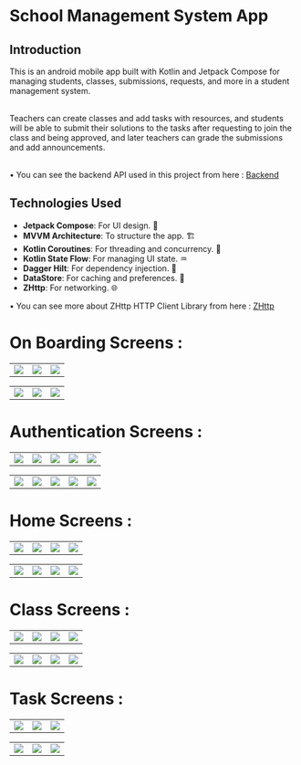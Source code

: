 # School Management System App

## Introduction

This is an android mobile app built with Kotlin and Jetpack Compose for managing students, classes, submissions, requests, and more in a student management system. <br> <br>

Teachers can create classes and add tasks with resources, and students will be able to submit their solutions to the tasks after requesting to join the class and being approved,
and later teachers can grade the submissions and add announcements. <br> <br>

• You can see the backend API used in this project from here : [Backend](https://github.com/muhammadzkralla/spring_boot_students_api "Backend") 

## Technologies Used

- **Jetpack Compose**: For UI design. 🎨
- **MVVM Architecture**: To structure the app. 🏗
- **Kotlin Coroutines**: For threading and concurrency. 🧵
- **Kotlin State Flow**: For managing UI state. ♒️
- **Dagger Hilt**: For dependency injection. 💉
- **DataStore**: For caching and preferences. 🎒
- **ZHttp**: For networking. 🌐

• You can see more about ZHttp HTTP Client Library from here : [ZHttp](https://github.com/muhammadzkralla/ZHttp "ZHttp") 

  

# On Boarding Screens :
<table align="center">
  <tr>
    <td> 
      <img src ="https://github.com/muhammadzkralla/Z-Students/assets/54005330/9bf4ad1e-b182-420b-9c2e-e87779015d02"/>
    </td>
    <td>
      <img src ="https://github.com/muhammadzkralla/Z-Students/assets/54005330/a21f9d50-d9c6-4e9f-8860-a029ef6983c5"/>
    </td>
    <td>
      <img src ="https://github.com/muhammadzkralla/Z-Students/assets/54005330/1bfbd6fe-aad2-4d60-9ac8-5c716d0af00c"/>
    </td>
  </tr>

</table>

<table align="center">
  <tr>
    <td> 
      <img src ="https://github.com/muhammadzkralla/Z-Students/assets/54005330/951499ba-f608-4b23-8a2d-d685c165edb1"/>
    </td>
    <td>
      <img src ="https://github.com/muhammadzkralla/Z-Students/assets/54005330/eefd37bd-03f4-41af-bf70-909417ae6122"/>
    </td>
    <td>
      <img src ="https://github.com/muhammadzkralla/Z-Students/assets/54005330/a8bb801b-cb34-4f01-9f09-7a3f4c426206"/>
    </td>
  </tr>

</table>

# Authentication Screens :
<table align="center">
  <tr>
    <td> 
      <img src ="https://github.com/muhammadzkralla/Z-Students/assets/54005330/a3e95a71-3ed5-44a8-ad6a-dfd289cd97ed"/>
    </td>
    <td>
      <img src ="https://github.com/muhammadzkralla/Z-Students/assets/54005330/79a40a88-08af-419a-bca6-269b0e98f4f4"/>
    </td>
    <td>
      <img src ="https://github.com/muhammadzkralla/Z-Students/assets/54005330/68cb5bb8-69d9-4b5e-9381-b63cee2e552f"/>
    </td>
    <td>
      <img src ="https://github.com/muhammadzkralla/Z-Students/assets/54005330/b5f957eb-4daa-4f55-9611-38ed2531ffc2"/>
    </td>
    <td>
      <img src ="https://github.com/muhammadzkralla/Z-Students/assets/54005330/c09fd772-329e-48e2-a175-ec8f1671f184"/>
    </td>
  </tr>

</table>

<table align="center">
  <tr>
    <td> 
      <img src ="https://github.com/muhammadzkralla/Z-Students/assets/54005330/7775b596-30b4-4032-b041-84b80a94bbe8"/>
    </td>
    <td>
      <img src ="https://github.com/muhammadzkralla/Z-Students/assets/54005330/060606c4-be0e-4fb9-9fe1-71d21e5597a7"/>
    </td>
    <td>
      <img src ="https://github.com/muhammadzkralla/Z-Students/assets/54005330/6985ce82-078f-4dd9-9e33-a6b7fbe3f654"/>
    </td>
    <td>
      <img src ="https://github.com/muhammadzkralla/Z-Students/assets/54005330/0307aeff-795e-44ca-bd18-505fa15c5d0a"/>
    </td>
    <td>
      <img src ="https://github.com/muhammadzkralla/Z-Students/assets/54005330/d7813c13-080d-4da4-ba41-eaa764cf8901"/>
    </td>
  </tr>

</table>

# Home Screens :
<table align="center">
  <tr>
    <td> 
      <img src ="https://github.com/muhammadzkralla/Z-Students/assets/54005330/0ffcfda2-65f7-4b5f-99de-1f12e4473c17"/>
    </td>
    <td>
      <img src ="https://github.com/muhammadzkralla/Z-Students/assets/54005330/946a2293-7a75-4e91-8971-efe5b5411445"/>
    </td>
    <td>
      <img src ="https://github.com/muhammadzkralla/Z-Students/assets/54005330/b2ea0061-4f47-43eb-9fe7-019cc0d33bcf"/>
    </td>
    <td>
      <img src ="https://github.com/muhammadzkralla/Z-Students/assets/54005330/520dbf0e-0935-4629-b23e-65a28d362416"/>
    </td>
  </tr>

</table>

<table align="center">
  <tr>
    <td> 
      <img src ="https://github.com/muhammadzkralla/Z-Students/assets/54005330/1d11c408-8f68-4436-9718-769de9f710c9"/>
    </td>
    <td>
      <img src ="https://github.com/muhammadzkralla/Z-Students/assets/54005330/dfdd022a-759d-4e1f-81d1-e3c609f4f5b6"/>
    </td>
    <td>
      <img src ="https://github.com/muhammadzkralla/Z-Students/assets/54005330/61df6edc-f5b9-4aa4-85f4-e292ce9f9c7b"/>
    </td>
    <td>
      <img src ="https://github.com/muhammadzkralla/Z-Students/assets/54005330/c383b7bf-67b1-4418-9247-30673161b7d2"/>
    </td>
  </tr>

</table>

# Class Screens :
<table align="center">
  <tr>
    <td> 
      <img src ="https://github.com/muhammadzkralla/Z-Students/assets/54005330/ca8410ff-07b8-4661-ae4e-50ea2b55cdae"/>
    </td>
    <td>
      <img src ="https://github.com/muhammadzkralla/Z-Students/assets/54005330/56488413-5e25-41bd-a3ff-ca9d0b54a28b"/>
    </td>
    <td>
      <img src ="https://github.com/muhammadzkralla/Z-Students/assets/54005330/1f15d15a-12da-412f-ab71-5a9158ce5d7f"/>
    </td>
    <td>
      <img src ="https://github.com/muhammadzkralla/Z-Students/assets/54005330/e8099d2c-31f7-4465-a001-5d804e88ec22"/>
    </td>
  </tr>

</table>

<table align="center">
  <tr>
    <td> 
      <img src ="https://github.com/muhammadzkralla/Z-Students/assets/54005330/8dbf803a-6e43-4516-9ddf-19679d140b98"/>
    </td>
    <td>
      <img src ="https://github.com/muhammadzkralla/Z-Students/assets/54005330/9c36b344-f7a0-46a7-a2bf-07552e70e180"/>
    </td>
    <td>
      <img src ="https://github.com/muhammadzkralla/Z-Students/assets/54005330/00c68c77-cf37-4c5e-bb6a-5eaf9d2c7cee"/>
    </td>
    <td>
      <img src ="https://github.com/muhammadzkralla/Z-Students/assets/54005330/e5a50280-3aef-41d1-9c82-4df531b44907"/>
    </td>
  </tr>

</table>

# Task Screens :
<table align="center">
  <tr>
    <td> 
      <img src ="https://github.com/muhammadzkralla/Z-Students/assets/54005330/cdd363be-50dd-447a-8aa4-d8b9c6b0a1fb"/>
    </td>
    <td>
      <img src ="https://github.com/muhammadzkralla/Z-Students/assets/54005330/abbf23d8-a3e7-483d-a082-8d1617308591"/>
    </td>
    <td>
      <img src ="https://github.com/muhammadzkralla/Z-Students/assets/54005330/64c7d9cc-e7fc-4f29-b34f-0235491a6f2b"/>
    </td>
  </tr>

</table>

<table align="center">
  <tr>
    <td> 
      <img src ="https://github.com/muhammadzkralla/Z-Students/assets/54005330/7626cfe2-888b-417f-b9c7-75c4f26a0e77"/>
    </td>
    <td>
      <img src ="https://github.com/muhammadzkralla/Z-Students/assets/54005330/11e3d386-88fe-4919-b9f5-f10d83066bf5"/>
    </td>
    <td>
      <img src ="https://github.com/muhammadzkralla/Z-Students/assets/54005330/e303871c-4ba6-488e-9228-1ae2192694d9"/>
    </td>
  </tr>

</table>
